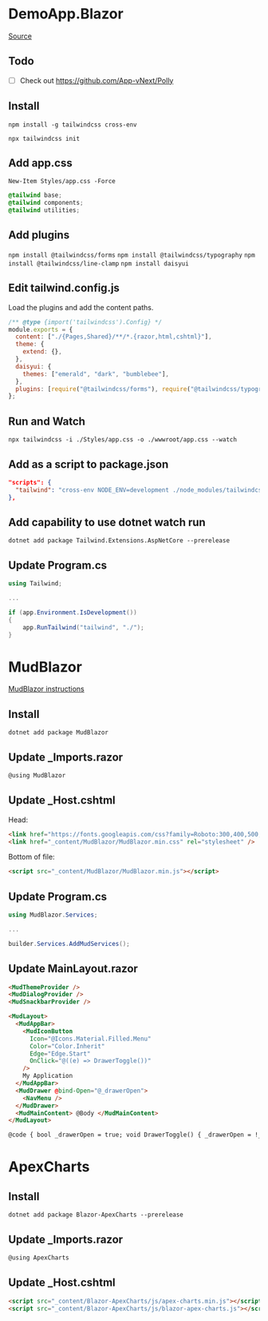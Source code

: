 # DemoApp.Blazor

[Source](https://chrissainty.com/adding-tailwind-css-v3-to-a-blazor-app/)

## Todo
- [ ] Check out https://github.com/App-vNext/Polly

## Install

`npm install -g tailwindcss cross-env`

`npx tailwindcss init`

## Add app.css

`New-Item Styles/app.css -Force`

```css
@tailwind base;
@tailwind components;
@tailwind utilities;
```

## Add plugins

`npm install @tailwindcss/forms`
`npm install @tailwindcss/typography`
`npm install @tailwindcss/line-clamp`
`npm install daisyui`

## Edit tailwind.config.js

Load the plugins and add the content paths.

```js
/** @type {import('tailwindcss').Config} */
module.exports = {
  content: ["./{Pages,Shared}/**/*.{razor,html,cshtml}"],
  theme: {
    extend: {},
  },
  daisyui: {
    themes: ["emerald", "dark", "bumblebee"],
  },
  plugins: [require("@tailwindcss/forms"), require("@tailwindcss/typography"), require("daisyui")],
};
```

## Run and Watch

`npx tailwindcss -i ./Styles/app.css -o ./wwwroot/app.css --watch`

## Add as a script to package.json

```json
"scripts": {
  "tailwind": "cross-env NODE_ENV=development ./node_modules/tailwindcss/lib/cli.js -i ./Styles/app.css -o ./wwwroot/app.css --watch"
},
```

## Add capability to use dotnet watch run

`dotnet add package Tailwind.Extensions.AspNetCore --prerelease`

## Update Program.cs

```cs
using Tailwind;

...

if (app.Environment.IsDevelopment())
{
    app.RunTailwind("tailwind", "./");
}
```

# MudBlazor

[MudBlazor instructions](https://mudblazor.com/getting-started/installation#manual-install-add-font-and-style-references)

## Install

`dotnet add package MudBlazor`

## Update \_Imports.razor

```cs
@using MudBlazor
```

## Update \_Host.cshtml

Head:

```html
<link href="https://fonts.googleapis.com/css?family=Roboto:300,400,500,700&display=swap" rel="stylesheet" />
<link href="_content/MudBlazor/MudBlazor.min.css" rel="stylesheet" />
```

Bottom of file:

```html
<script src="_content/MudBlazor/MudBlazor.min.js"></script>
```

## Update Program.cs

```cs
using MudBlazor.Services;

...

builder.Services.AddMudServices();
```

## Update MainLayout.razor

```html
<MudThemeProvider />
<MudDialogProvider />
<MudSnackbarProvider />

<MudLayout>
  <MudAppBar>
    <MudIconButton
      Icon="@Icons.Material.Filled.Menu"
      Color="Color.Inherit"
      Edge="Edge.Start"
      OnClick="@((e) => DrawerToggle())"
    />
    My Application
  </MudAppBar>
  <MudDrawer @bind-Open="@_drawerOpen">
    <NavMenu />
  </MudDrawer>
  <MudMainContent> @Body </MudMainContent>
</MudLayout>

@code { bool _drawerOpen = true; void DrawerToggle() { _drawerOpen = !_drawerOpen; } }
```

# ApexCharts

## Install

`dotnet add package Blazor-ApexCharts --prerelease`

## Update \_Imports.razor

```cs
@using ApexCharts
```

## Update \_Host.cshtml

```html
<script src="_content/Blazor-ApexCharts/js/apex-charts.min.js"></script>
<script src="_content/Blazor-ApexCharts/js/blazor-apex-charts.js"></script>
```
